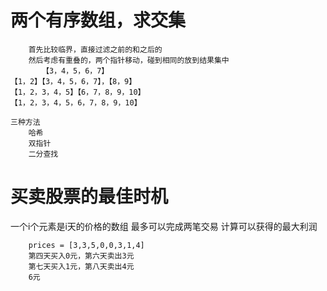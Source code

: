 # 两个有序数组，求交集
```
    首先比较临界，直接过滤之前的和之后的
    然后考虑有重叠的，两个指针移动，碰到相同的放到结果集中
       【3，4，5，6，7】
【1，2】【3，4，5，6，7】，【8，9】    
【1，2，3，4，5】【6，7，8，9，10】
【1，2，3，4，5，6，7，8，9，10】

三种方法
    哈希
    双指针
    二分查找
```
# 买卖股票的最佳时机
一个i个元素是i天的价格的数组
最多可以完成两笔交易
计算可以获得的最大利润
```
    prices = [3,3,5,0,0,3,1,4]
    第四天买入0元，第六天卖出3元
    第七天买入1元，第八天卖出4元
    6元

    
```